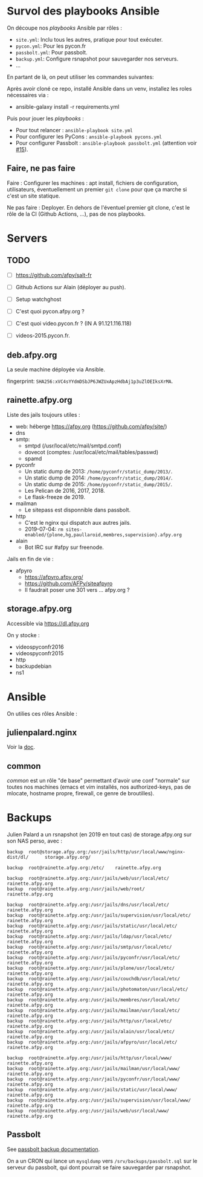 # Survol des playbooks Ansible

On découpe nos *playbooks* Ansible par rôles :

- `site.yml`: Inclu tous les autres, pratique pour tout exécuter.
- `pycon.yml`: Pour les pycon.fr
- `passbolt.yml`: Pour passbolt.
- `backup.yml`: Configure rsnapshot pour sauvegarder nos serveurs.
- ...

En partant de là, on peut utiliser les commandes suivantes:

Après avoir cloné ce repo, installé Ansible dans un venv, installez
les roles nécessaires via :

- ansible-galaxy install -r requirements.yml

Puis pour jouer les *playbooks* :

- Pour tout relancer : `ansible-playbook site.yml`
- Pour configurer les PyCons : `ansible-playbook pycons.yml`
- Pour configurer Passbolt : `ansible-playbook passbolt.yml`
  (attention voir [#15](https://github.com/laxathom/ansible-role-passbolt/issues/15)).


## Faire, ne pas faire

Faire : Configurer les machines : apt install, fichiers de
configuration, utilisateurs, éventuellement un premier `git clone`
pour que ça marche si c'est un site statique.

Ne pas faire : Deployer. En dehors de l'éventuel premier git clone,
c'est le rôle de la CI (Github Actions, ...), pas de nos playbooks.


# Servers

## TODO

- [ ] https://github.com/afpy/salt-fr
- [ ] Github Actions sur Alain (déployer au push).
- [ ] Setup watchghost
- [ ] C'est quoi pycon.afpy.org ?
- [ ] C'est quoi video.pycon.fr ? (IN A 91.121.116.118)
- [ ] videos-2015.pycon.fr.


## deb.afpy.org

La seule machine déployée via Ansible.

fingerprint: `SHA256:xVC4sYYdmDSbJP6JWZUxApzHdbAj1p3uZlOEIksXrMA`.


## rainette.afpy.org

Liste des jails toujours utiles :

- web: héberge https://afpy.org (https://github.com/afpy/site/)
- dns
- smtp:
  - smtpd (/usr/local/etc/mail/smtpd.conf)
  - dovecot (comptes: /usr/local/etc/mail/tables/passwd)
  - spamd
- pyconfr
  - Un static dump de 2013: `/home/pyconfr/static_dump/2013/`.
  - Un static dump de 2014: `/home/pyconfr/static_dump/2014/`.
  - Un static dump de 2015: `/home/pyconfr/static_dump/2015/`.
  - Les Pelican de 2016, 2017, 2018.
  - Le flask-freeze de 2019.
- mailman
  - Le sitepass est disponnible dans passbolt.
- http
  - C'est le nginx qui dispatch aux autres jails.
  - 2019-07-04: `rm sites-enabled/{plone,hg,paullaroid,membres,supervision}.afpy.org`
- alain
  - Bot IRC sur #afpy sur freenode.


Jails en fin de vie :

- afpyro
  - https://afpyro.afpy.org/
  - https://github.com/AFPy/siteafpyro
  - Il faudrait poser une 301 vers ... afpy.org ?


## storage.afpy.org

Accessible via https://dl.afpy.org

On y stocke :

- videospyconfr2016
- videospyconfr2015
- http
- backupdebian
- ns1


# Ansible

On utilies ces rôles Ansible :

## julienpalard.nginx

Voir la [doc](https://github.com/JulienPalard/ansible-role-nginx).


## common

*common* est un rôle "de base" permettant d'avoir une conf "normale"
sur toutes nos machines (emacs et vim installés, nos authorized-keys,
pas de mlocate, hostname propre, firewall, ce genre de broutilles).


# Backups

Julien Palard a un rsnapshot (en 2019 en tout cas) de storage.afpy.org
sur son NAS perso, avec :

```
backup  root@storage.afpy.org:/usr/jails/http/usr/local/www/nginx-dist/dl/      storage.afpy.org/

backup  root@rainette.afpy.org:/etc/    rainette.afpy.org

backup  root@rainette.afpy.org:/usr/jails/web/usr/local/etc/    rainette.afpy.org
backup  root@rainette.afpy.org:/usr/jails/web/root/     rainette.afpy.org

backup  root@rainette.afpy.org:/usr/jails/dns/usr/local/etc/    rainette.afpy.org
backup  root@rainette.afpy.org:/usr/jails/supervision/usr/local/etc/    rainette.afpy.org
backup  root@rainette.afpy.org:/usr/jails/static/usr/local/etc/ rainette.afpy.org
backup  root@rainette.afpy.org:/usr/jails/ldap/usr/local/etc/   rainette.afpy.org
backup  root@rainette.afpy.org:/usr/jails/smtp/usr/local/etc/   rainette.afpy.org
backup  root@rainette.afpy.org:/usr/jails/pyconfr/usr/local/etc/        rainette.afpy.org
backup  root@rainette.afpy.org:/usr/jails/plone/usr/local/etc/  rainette.afpy.org
backup  root@rainette.afpy.org:/usr/jails/couchdb/usr/local/etc/        rainette.afpy.org
backup  root@rainette.afpy.org:/usr/jails/photomaton/usr/local/etc/     rainette.afpy.org
backup  root@rainette.afpy.org:/usr/jails/membres/usr/local/etc/        rainette.afpy.org
backup  root@rainette.afpy.org:/usr/jails/mailman/usr/local/etc/        rainette.afpy.org
backup  root@rainette.afpy.org:/usr/jails/http/usr/local/etc/   rainette.afpy.org
backup  root@rainette.afpy.org:/usr/jails/alain/usr/local/etc/  rainette.afpy.org
backup  root@rainette.afpy.org:/usr/jails/afpyro/usr/local/etc/ rainette.afpy.org

backup  root@rainette.afpy.org:/usr/jails/http/usr/local/www/   rainette.afpy.org
backup  root@rainette.afpy.org:/usr/jails/mailman/usr/local/www/        rainette.afpy.org
backup  root@rainette.afpy.org:/usr/jails/pyconfr/usr/local/www/        rainette.afpy.org
backup  root@rainette.afpy.org:/usr/jails/static/usr/local/www/ rainette.afpy.org
backup  root@rainette.afpy.org:/usr/jails/supervision/usr/local/www/    rainette.afpy.org
backup  root@rainette.afpy.org:/usr/jails/web/usr/local/www/    rainette.afpy.org
```


## Passbolt

See [passbolt backup documentation](https://help.passbolt.com/hosting/backup).

On a un CRON qui lance un `mysqldump` vers `/srv/backups/passbolt.sql`
sur le serveur du passbolt, qui dont pourrait se faire sauvegarder par rsnapshot.
